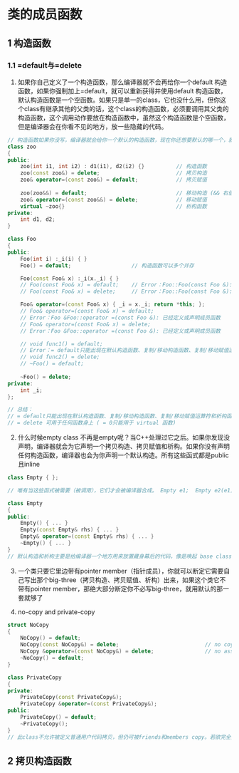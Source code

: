 # 类的成员函数

## 1 构造函数

### 1.1 =default与=delete

1. 如果你自己定义了一个构造函数，那么编译器就不会再给你一个default 构造函数，如果你强制加上=default，就可以重新获得并使用default 构造函数，默认构造函数是一个空函数。如果只是单一的class，它也没什么用，但你这个class有继承其他的父类的话，这个class的构造函数，必须要调用其父类的构造函数，这个调用动作要放在构造函数中，虽然这个构造函数是个空函数，但是编译器会在你看不见的地方，放一些隐藏的代码。

```c++
// 构造函数如果你没写，编译器就会给你一个默认的构造函数，现在你还想要默认的哪一个，就要写 =default
class zoo
{
public:
	zoo(int i1, int i2) : d1(i1), d2(i2) {}          // 构造函数
	zoo(const zoo&) = delete;                        // 拷贝构造
	zoo& operator=(const zoo&) = default;            // 拷贝赋值
    
    zoo(zoo&&) = default;                            // 移动构造 (&& 右值引用)
	zoo& operator=(const zoo&&) = delete;            // 移动赋值
	virtual ~zoo{}                                   // 析构函数
private:
	int d1, d2;
}
```



```c++
class Foo
{
public:
	Foo(int i) :_i(i) { }
	Foo() = default;                   // 构造函数可以多个并存

	Foo(const Foo& x) :_i(x._i) { }
	// Foo(const Foo& x) = default;    // Error：Foo::Foo(const Foo &): 已经定义或声明成员函数
    // Foo(const Foo& x) = delete;     // Error：Foo::Foo(const Foo &): 已经定义或声明成员函数

	Foo& operator=(const Foo& x) { _i = x._i; return *this; };
	// Foo& operator=(const Foo& x) = default;
    // Error：Foo &Foo::operator =(const Foo &): 已经定义或声明成员函数
    // Foo& operator=(const Foo& x) = delete;
    // Error：Foo &Foo::operator =(const Foo &): 已经定义或声明成员函数

	// void func1() = default; 
    // Error：= default只能出现在默认构造函数、复制/移动构造函数、复制/移动赋值运算符和析构函数中
    // void func2() = delete;
	// ~Foo() = default;
    
	~Foo() = delete;
private:
	int _i;
};

// 总结：
// = default只能出现在默认构造函数、复制/移动构造函数、复制/移动赋值运算符和析构函数中
// = delete 可用于任何函数身上 ( = 0只能用于 virtual 函数)
```

2. 什么时候empty class 不再是empty呢？当C++处理过它之后。如果你发现没声明，编译器就会为它声明一个拷贝构造、拷贝赋值和析构。如果你没有声明任何构造函数，编译器也会为你声明一个默认构造。所有这些函式都是public且inline

```c++
class Empty { };

// 唯有当这些函式被需要（被调用），它们才会被编译器合成。 Empty e1;  Empty e2(e1);   e2 = e1;

class Empty
{
public:
    Empty() { ... }
    Empty(const Empty& rhs) { ... }
    Empty& operator=(const Empty& rhs) { ... }
    ~Empty() { ... }
}
// 默认构造和析构主要是给编译器一个地方用来放置藏身幕后的代码，像是唤起 base classes 以及 non-static members 的构造和析构
```

3. 一个类只要它里边带有pointer member（指针成员），你就可以断定它需要自己写出那个big-three（拷贝构造、拷贝赋值、析构）出来，如果这个类它不带有pointer member，那绝大部分断定你不必写big-three，就用默认的那一套就够了

4. no-copy and private-copy

```c++
struct NoCopy
{
    NoCopy() = default;
    NoCopy(const NoCopy&) = delete;                           // no coyp
    NoCopy &operator=(const NoCopy&) = delete;                // no assignment
    ~NoCopy() = default;
}
```

```c++
class PrivateCopy
{
private:
    PrivateCopy(const PrivateCopy&);
    PrivateCopy &operator=(const PrivateCopy&);
public:
    PrivateCopy() = default;
    ~PrivateCopy();
}
// 此class不允许被定义普通用户代码拷贝，但仍可被friends和members copy。若欲完全禁止，不但必须把copy controls放到private内且不可定义之。
```



## 2 拷贝构造函数

